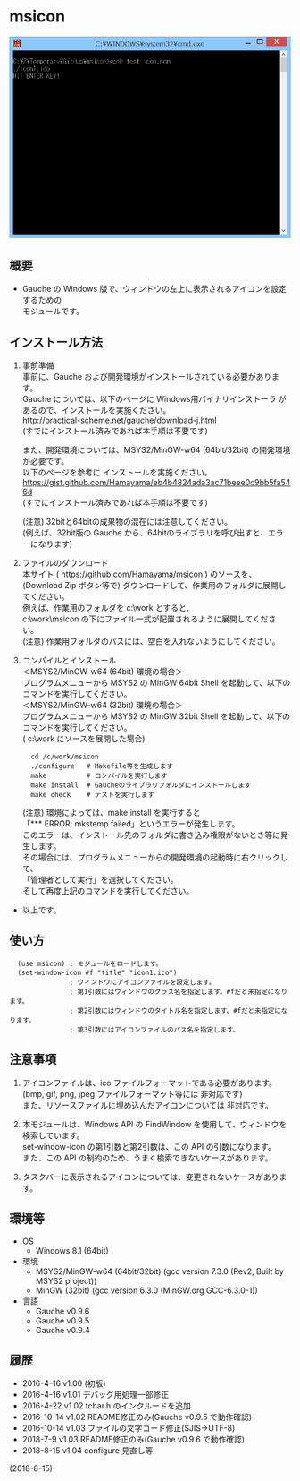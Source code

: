 # msicon

![image](image.png)

## 概要
- Gauche の Windows 版で、ウィンドウの左上に表示されるアイコンを設定するための  
  モジュールです。


## インストール方法
1. 事前準備  
   事前に、Gauche および開発環境がインストールされている必要があります。  
   Gauche については、以下のページに Windows用バイナリインストーラ があるので、インストールを実施ください。  
   http://practical-scheme.net/gauche/download-j.html  
   (すでにインストール済みであれば本手順は不要です)  
   
   また、開発環境については、MSYS2/MinGW-w64 (64bit/32bit) の開発環境が必要です。  
   以下のページを参考に インストールを実施ください。  
   https://gist.github.com/Hamayama/eb4b4824ada3ac71beee0c9bb5fa546d  
   (すでにインストール済みであれば本手順は不要です)  
   
   (注意) 32bitと64bitの成果物の混在には注意してください。  
   (例えば、32bit版の Gauche から、64bitのライブラリを呼び出すと、エラーになります)

2. ファイルのダウンロード  
   本サイト ( https://github.com/Hamayama/msicon ) のソースを、  
   (Download Zip ボタン等で) ダウンロードして、作業用のフォルダに展開してください。  
   例えば、作業用のフォルダを c:\work とすると、  
   c:\work\msicon の下にファイル一式が配置されるように展開してください。  
   (注意) 作業用フォルダのパスには、空白を入れないようにしてください。

3. コンパイルとインストール  
   ＜MSYS2/MinGW-w64 (64bit) 環境の場合＞  
   プログラムメニューから MSYS2 の MinGW 64bit Shell を起動して、以下のコマンドを実行してください。  
   ＜MSYS2/MinGW-w64 (32bit) 環境の場合＞  
   プログラムメニューから MSYS2 の MinGW 32bit Shell を起動して、以下のコマンドを実行してください。  
   ( c:\work にソースを展開した場合)
   ```
     cd /c/work/msicon
     ./configure   # Makefile等を生成します
     make          # コンパイルを実行します
     make install  # Gaucheのライブラリフォルダにインストールします
     make check    # テストを実行します
   ```
   (注意) 環境によっては、make install を実行すると  
   「*** ERROR: mkstemp failed」というエラーが発生します。  
   このエラーは、インストール先のフォルダに書き込み権限がないとき等に発生します。  
   その場合には、プログラムメニューからの開発環境の起動時に右クリックして、  
   「管理者として実行」を選択してください。  
   そして再度上記のコマンドを実行してください。

- 以上です。


## 使い方
```
  (use msicon) ; モジュールをロードします。
  (set-window-icon #f "title" "icon1.ico")
               ; ウィンドウにアイコンファイルを設定します。
               ; 第1引数にはウィンドウのクラス名を指定します。#fだと未指定になります。
               ; 第2引数にはウィンドウのタイトル名を指定します。#fだと未指定になります。
               ; 第3引数にはアイコンファイルのパス名を指定します。
```


## 注意事項
1. アイコンファイルは、ico ファイルフォーマットである必要があります。  
   (bmp, gif, png, jpeg ファイルフォーマット等には 非対応です)  
   また、リソースファイルに埋め込んだアイコンについては 非対応です。

2. 本モジュールは、Windows API の FindWindow を使用して、ウィンドウを検索しています。  
   set-window-icon の第1引数と第2引数は、この API の引数になります。  
   また、この API の制約のため、うまく検索できないケースがあります。

3. タスクバーに表示されるアイコンについては、変更されないケースがあります。


## 環境等
- OS
  - Windows 8.1 (64bit)
- 環境
  - MSYS2/MinGW-w64 (64bit/32bit) (gcc version 7.3.0 (Rev2, Built by MSYS2 project))
  - MinGW (32bit) (gcc version 6.3.0 (MinGW.org GCC-6.3.0-1))
- 言語
  - Gauche v0.9.6
  - Gauche v0.9.5
  - Gauche v0.9.4

## 履歴
- 2016-4-16  v1.00 (初版)
- 2016-4-16  v1.01 デバッグ用処理一部修正
- 2016-4-22  v1.02 tchar.h のインクルードを追加
- 2016-10-14 v1.02 README修正のみ(Gauche v0.9.5 で動作確認)
- 2016-10-14 v1.03 ファイルの文字コード修正(SJIS→UTF-8)
- 2018-7-9   v1.03 README修正のみ(Gauche v0.9.6 で動作確認)
- 2018-8-15  v1.04 configure 見直し等


(2018-8-15)
